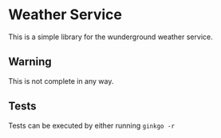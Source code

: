 # Weather Service

This is a simple library for the wunderground weather service. 

## Warning

This is not complete in any way.

## Tests

Tests can be executed by either running `ginkgo -r` 
